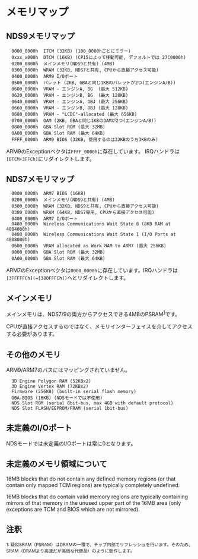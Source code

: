# メモリマップ

## NDS9メモリマップ

```
  0000_0000h  ITCM (32KB) (100_0000hごとにミラー)
  0xxx_x000h  DTCM (16KB) (CP15によって移動可能, デフォルトでは 27C0000h)
  0200_0000h  メインメモリ(NDS9と共有) (4MB)
  0300_0000h  WRAM (32KB, NDS7と共有, CPUから直接アクセス可能)
  0400_0000h  ARM9 I/Oポート
  0500_0000h  パレット (2KB, GBAと同じ1KBのパレットが2つ(エンジンA/B))
  0600_0000h  VRAM - エンジンA, BG  (最大 512KB)
  0620_0000h  VRAM - エンジンB, BG  (最大 128KB)
  0640_0000h  VRAM - エンジンA, OBJ (最大 256KB)
  0660_0000h  VRAM - エンジンB, OBJ (最大 128KB)
  0680_0000h  VRAM - "LCDC"-allocated (最大 656KB)
  0700_0000h  OAM (2KB, GBAと同じ1KBのOAMが2つ(エンジンA/B))
  0800_0000h  GBA Slot ROM (最大 32MB)
  0A00_0000h  GBA Slot RAM (最大 64KB)
  FFFF_0000h  ARM9 BIOS (32KB, 使用するのは32KBのうち3KBのみ)
```

ARM9のExceptionベクタは`FFFF_0000h`に存在しています。 IRQハンドラは`[DTCM+3FFCh]`にリダイレクトします。 

## NDS7メモリマップ

```
  0000_0000h  ARM7 BIOS (16KB)
  0200_0000h  メインメモリ(NDS9と共有) (4MB)
  0300_0000h  WRAM (32KB, NDS9と共有, CPUから直接アクセス可能)
  0380_0000h  WRAM (64KB, NDS7専用, CPUから直接アクセス可能)
  0400_0000h  ARM7 I/Oポート
  0480_0000h  Wireless Communications Wait State 0 (8KB RAM at 4804000h)
  0480_8000h  Wireless Communications Wait State 1 (I/O Ports at 4808000h)
  0600_0000h  VRAM allocated as Work RAM to ARM7 (最大 256KB)
  0800_0000h  GBA Slot ROM (最大 32MB)
  0A00_0000h  GBA Slot RAM (最大 64KB)
```

ARM7のExceptionベクタは`0000_0000h`に存在しています。IRQハンドラは`[3FFFFFCh](=[380FFFCh])`へとリダイレクトします。

## メインメモリ

メインメモリは、NDS7/9の両方からアクセスできる4MBのPSRAM<sup>[1](#psram)</sup>です。

CPUが直接アクセスするのではなく、メモリインターフェイスを介してアクセスする必要があります。

## その他のメモリ

ARM9/ARM7のバスにはマッピングされていません。

```
  3D Engine Polygon RAM (52KBx2)
  3D Engine Vertex RAM (72KBx2)
  Firmware (256KB) (built-in serial flash memory)
  GBA-BIOS (16KB) (NDSモードでは不使用)
  NDS Slot ROM (serial 8bit-bus, max 4GB with default protocol)
  NDS Slot FLASH/EEPROM/FRAM (serial 1bit-bus)
```

## 未定義のI/Oポート

NDSモードでは未定義のI/Oポートは常に0となります。

## 未定義のメモリ領域について

16MB blocks that do not contain any defined memory regions (or that contain only mapped TCM regions) are typically completely undefined.

16MB blocks that do contain valid memory regions are typically containing mirrors of that memory in the unused upper part of the 16MB area (only exceptions are TCM and BIOS which are not mirrored).

## 注釈

<sup id="psram">1: 疑似SRAM（PSRAM）はDRAMの一種で、チップ内部でリフレッシュを行います。そのため、SRAM（DRAMより高速だが高価な代替品）のように動作します。</sup>
